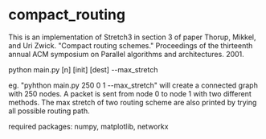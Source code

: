 # compact_routing
This is an implementation of Stretch3 in section 3 of paper Thorup, Mikkel, and Uri Zwick. "Compact routing schemes." Proceedings of the thirteenth annual ACM symposium on Parallel algorithms and architectures. 2001.

python main.py [n] [init] [dest] --max_stretch

eg. "pyhthon main.py 250 0 1 --max_stretch" will create a connected graph with 250 nodes. A packet is sent from node 0 to node 1 with two different methods. The max stretch of two routing scheme are also printed by trying all possible routing path.

required packages: numpy, matplotlib, networkx

